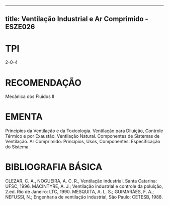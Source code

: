 
---
title: Ventilação Industrial e Ar Comprimido - ESZE026 
---

# TPI

2-0-4

# RECOMENDAÇÃO

Mecânica dos Fluidos II

# EMENTA

Princípios da Ventilação e da Toxicologia. Ventilação para Diluição, Controle Térmico e por Exaustão. Ventilação Natural. Componentes de Sistemas de Ventilação. Ar Comprimido: Princípios, Usos, Componentes. Especificação do Sistema.

# BIBLIOGRAFIA BÁSICA

CLEZAR, C. A., NOGUEIRA, A. C. R., Ventilação industrial, Santa Catarina: UFSC, 1996.
MACINTYRE, A. J.; Ventilação industrial e controle da poluição, 2.ed. Rio de Janeiro: LTC, 1990.
MESQUITA, A. L. S.; GUIMARÃES, F. A.; NEFUSSI, N.; Engenharia de ventilação industrial, São Paulo: CETESB, 1988.
        